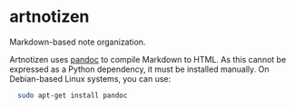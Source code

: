 artnotizen
==========

Markdown-based note organization.

Artnotizen uses [pandoc](http://johnmacfarlane.net/pandoc/) to compile Markdown to HTML. As this cannot be expressed as a Python dependency, it must be installed manually. On Debian-based Linux systems, you can use:
```bash
  sudo apt-get install pandoc
```
